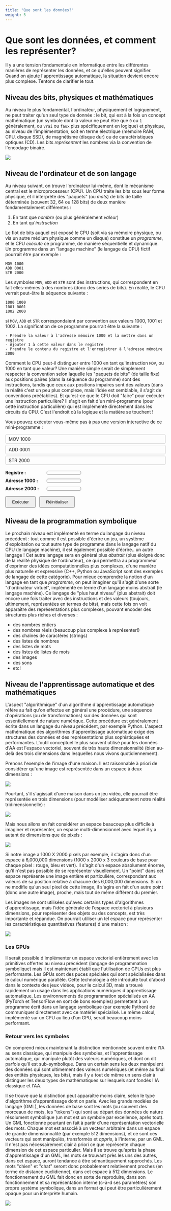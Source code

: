 ```yaml
---
title: "Que sont les données?"
weight: 5
---
```


# Que sont les données, et comment les représenter?

Il y a une tension fondamentale en informatique entre les différentes manières
de représenter les données, et ce qu'elles peuvent signifier. Quand on ajoute
l'apprentissage automatique, la situation devient encore plus complexe. Tentons
de clarifier le tout.

## Niveau des bits, physiques et mathématiques

Au niveau le plus fondamental, l'ordinateur, physiquement et logiquement, ne
peut traiter qu'un seul type de donnée : le bit, qui est à la fois un concept
mathématique (un symbole dont la valeur ne peut être que `0` ou `1` généralement, ou
`vrai` ou `faux` plus spécifiquement en logique) et physique, au niveau de
l'implémentation, soit en terme électrique (mémoire RAM, CPU, disque SSD), de
magnétisme (disque dur) ou de caractéristiques optiques (CD). Les bits
*représentent* les nombres via la convention de l'encodage binaire.

![](/images/module2/binary_enc.png)

## Niveau de l'ordinateur et de son langage

Au niveau suivant, on trouve l'ordinateur lui-même, dont le mécanisme central
est le microprocesseur (CPU). Un CPU traite les bits sous leur forme physique,
et il interprète des "paquets" (ou *mots*) de bits de taille déterminée (souvent
32, 64 ou 128 bits) de deux manière fondamentalement différentes :

1. En tant que *nombre* (ou plus généralement *valeur*)
2. En tant qu'*instruction*

Le flot de bits auquel est exposé le CPU (soit via sa mémoire physique, ou via
un autre médium physique comme un disque) constitue un *programme*, et le CPU
*exécute* ce programme, de manière séquentielle et dynamique. Un programme dans
un "langage machine" (le langage du CPU) fictif pourrait être par exemple :

```
MOV 1000
ADD 0001
STR 2000
```

Les symboles `MOV`, `ADD` et `STR` sont des instructions, qui correspondent en fait
elles-mêmes à des nombres (donc des séries de bits). En réalité, le CPU verrait peut-être
la séquence suivante :

```
1000 1000
1001 0001
1002 2000
```

si `MOV`, `ADD` et `STR` correspondaient par convention aux valeurs 1000, 1001
et 1002. La signification de ce programme pourrait être la suivante :

```
- Prendre la valeur à l'adresse mémoire 1000 et la mettre dans un registre
- Ajouter 1 à cette valeur dans le registre
- Prendre le contenu du registre et l'enregistrer à l'adresse mémoire 2000
```

Comment le CPU peut-il distinguer entre 1000 en tant qu'instruction `MOV`, ou
1000 en tant que valeur? Une manière simple serait de simplement respecter la
convention selon laquelle les "paquets de bits" (de taille fixe) aux positions
paires (dans la séquence du programme) sont des instructions, tandis que ceux
aux positions impaires sont des valeurs (dans la réalité c'est un peu plus
complexe, mais l'idée est semblable, il s'agit de conventions préétablies). Et
qu'est-ce que le CPU doit "faire" pour exécuter une instruction particulière? Il
s'agit en fait d'un mini-programme (pour cette instruction particulière) qui est
implémenté directement dans les circuits du CPU. C'est l'endroit où la logique
et la matière se touchent !

Vous pouvez exécuter vous-même pas à pas une version interactive de ce
mini-programme :

<style>
    /* --- instructions --- */
    ul.instructions {list-style: none; padding: 0; margin-bottom: 1rem;}
    ul.instructions li            {padding: .3rem .6rem; border: 1px solid #ccc; border-radius: 4px; margin-bottom: .3rem;}
    ul.instructions li.current{
    background-color: rgba(33, 150, 243, 0.20); /* bleu + opacité 20 % */
    border-color:     #2196f3;
    color:            inherit;                  /* conserve la couleur de texte courante */
    }

    /* --- mémoire & registre --- */
    .row            {display: flex; align-items: center; margin-bottom: .5rem;}
    .row label      {width: 130px; font-weight: bold;}
    .row span       {display: inline-block; width: 90px; text-align: right;
                        padding: .3rem .5rem; border: 1px solid #888; border-radius: 4px;}

    /* --- boutons --- */
    .buttons        {margin-top: 1rem;}
    button          {padding: .5rem 1.2rem; margin-right: .5rem;}
    button:disabled {opacity: .5; cursor: not-allowed;}
</style>

<ul class="instructions">
  <li data-op="MOV" data-arg="1000">MOV 1000</li>
  <li data-op="ADD" data-arg="1">ADD 0001</li>
  <li data-op="STR" data-arg="2000">STR 2000</li>
</ul>

<!-- ordre demandé : Registre, puis mémoire 1000 et 2000 -->
<div class="row">
  <label>Registre&nbsp;:</label><span id="reg"></span>
</div>
<div class="row">
  <label>Adresse 1000&nbsp;:</label><span id="mem1000"></span>
</div>
<div class="row">
  <label>Adresse 2000&nbsp;:</label><span id="mem2000"></span>
</div>

<div class="buttons">
  <button id="execBtn">Exécuter</button>
  <button id="resetBtn">Réinitialiser</button>
</div>

<script>
(function () {
  /* --- éléments du DOM --- */
  const instrElems = [...document.querySelectorAll('.instructions li')];
  const mem1000   = document.getElementById('mem1000');
  const mem2000   = document.getElementById('mem2000');
  const reg       = document.getElementById('reg');
  const execBtn   = document.getElementById('execBtn');
  const resetBtn  = document.getElementById('resetBtn');

  let pc = 0; // program counter

  /* --- fonctions utilitaires --- */
  function highlight() {
    instrElems.forEach((li, i) => li.classList.toggle('current', i === pc));
  }
  function updateBtnState() {
    execBtn.disabled = pc >= instrElems.length;
  }

  /* --- réinitialisation --- */
  function reset() {
    mem1000.textContent = Math.floor(Math.random() * 256); // valeur aléatoire 0-255
    reg.textContent     = '_';
    mem2000.textContent = '_';
    pc = 0;
    highlight();
    updateBtnState();
  }

  /* --- exécution pas à pas --- */
  function step() {
    if (pc >= instrElems.length) return;

    const li  = instrElems[pc];
    const op  = li.dataset.op;
    const arg = parseInt(li.dataset.arg, 10);

    switch (op) {
      case 'MOV': // MOV 1000
        reg.textContent = mem1000.textContent || '0';
        break;
      case 'ADD': // ADD 0001
        reg.textContent = (parseInt(reg.textContent || '0', 10) + arg);
        break;
      case 'STR': // STR 2000
        mem2000.textContent = reg.textContent;
        break;
    }
    pc++;
    highlight();
    updateBtnState();
  }

  /* --- événements --- */
  execBtn.addEventListener('click', step);
  resetBtn.addEventListener('click', reset);

  /* --- état initial --- */
  reset();
})();
</script>

## Niveau de la programmation symbolique

Le prochain niveau est implémenté en terme du langage du niveau précédent : tout
comme il est possible d'écrire un jeu, un système d'exploitation ou tout autre
type de programme dans le langage natif du CPU (le langage machine), il est
également possible d'écrire.. un autre langage ! Cet autre langage sera en
général plus *abstrait* (plus éloigné donc de la réalité physique de
l'ordinateur), ce qui permettra au programmeur d'exprimer des idées
computationnelles plus complexes, d'une manière plus naturelle et expressive
(C++, Python ou JavaScript sont des exemples de langage de cette catégorie).
Pour mieux comprendre la notion d'un langage en tant que *programme*, on peut
imaginer qu'il s'agit d'une sorte "d'ordinateur virtuel", implémenté en terme
d'un langage moins abstrait (le langage machine). Ce langage de "plus haut
niveau" (plus abstrait) doit encore une fois traiter avec des instructions et
des valeurs (toujours, ultimement, représentées en termes de bits), mais cette
fois on voit apparaître des représentations plus complexes, pouvant encoder des
structures plus riches et diverses :

- des nombres entiers
- des nombres réels (beaucoup plus complexe à représenter!)
- des chaînes de caractères (strings)
- des listes de nombres
- des listes de mots
- des listes de listes de mots
- des images
- des sons
- etc!

## Niveau de l'apprentissage automatique et des mathématiques

L'aspect "algorithmique" d'un algorithme d'apprentissage automatique réfère au
fait qu'on effectue en général une procédure, une séquence d'opérations (ou de
transformations) sur des données qui sont essentiellement de nature numérique.
Cette procédure est généralement écrite dans un langage du niveau précédent, par
exemple Python. L'aspect mathématique des algorithmes d'apprentissage
automatique exige des structures des données et des représentations plus
sophistiquées et performantes. L'outil conceptuel le plus souvent utilisé pour
les données d'AA est l'espace vectoriel, souvent de très haute dimensionnalité
(bien au-delà des trois dimensions dans lesquelles nous vivons quotidiennement).

Prenons l'exemple de l'image d'une maison. Il est raisonnable à priori de considérer
qu'une image est représentée dans un espace à deux dimensions :

![](/images/module2/2d_house.png)

Pourtant, s'il s'agissait d'une maison dans un jeu vidéo, elle pourrait être
représentée en trois dimensions (pour modéliser adéquatement notre réalité
tridimensionnelle) :

![](/images/module2/3d_house.png)

Mais nous allons en fait considérer un espace beaucoup plus difficile à imaginer
et représenter, un espace multi-dimensionnel avec lequel il y a autant de
dimensions que de pixels :

![](/images/module2/nd_house.png)

Si notre image a 1000 X 2000 pixels par exemple, il s'agira donc d'un espace à
6,000,000 dimensions (1000 x 2000 x 3 couleurs de base pour chaque pixel :
rouge, bleu et vert). Il s'agit d'un espace absolument énorme, qu'il n'est pas
possible de se représenter visuellement. Un "point" dans cet espace représente
une image entière et particulière, correspondant aux valeurs de sa position
relative à chacune des 6,000,000 dimensions. Si on ne modifie qu'un seul pixel
de cette image, il s'agira en fait d'un autre point (donc une autre image),
proche, mais tout de même différent du premier.

Les images ne sont utilisées qu'avec certains types d'algorithmes
d'apprentissage, mais l'idée générale de l'espace vectoriel à plusieurs
dimensions, pour représenter des objets ou des concepts, est très importante et
répandue. On pourrait utiliser un tel espace pour représenter les
caractéristiques quantitatives (features) d'une maison :

![](/images/module2/nf_house.png)

### Les GPUs

Il serait possible d'implémenter un espace vectoriel entièrement avec les
primitives offertes au niveau précédent (langage de programmation symbolique)
mais il est maintenant établi que l'utilisation de GPUs est plus performante.
Les GPUs sont des puces spéciales qui sont spécialisées dans le calcul numérique
parallèle. Cette technologie a été introduite tout d'abord dans le contexte des
jeux vidéos, pour le calcul 3D, mais a trouvé rapidement un usage dans les
applications numériques d'apprentissage automatique. Les environnements de
programmation spécialisés en AA (PyTorch et TensorFlow en sont de bons exemples)
permettent à un programme écrit dans un langage symbolique (par exemple Python)
de communiquer directement avec ce matériel spécialisé. Le même calcul,
implémenté sur un CPU au lieu d'un GPU, serait beaucoup moins performant.

### Retour vers les symboles

On comprend mieux maintenant la distinction mentionnée souvent entre l'IA au
sens classique, qui manipule des symboles, et l'apprentissage automatique, qui
manipule plutôt des valeurs numériques, et dont on dit parfois qu'il est
sub-symbolique. Dans un certain sens les deux manipulent des données qui sont
ultimement des valeurs numériques (et même au final des entités physiques, les
bits), mais il y a tout de même un sens clair à distinguer les deux types de
mathématiques sur lesquels sont fondés l'IA classique et l'AA.

Il se trouve que la distinction peut apparaître moins claire, selon le type
d'algorithme d'apprentissage dont on parle. Avec les grands modèles de langage
(GML), les données de base sont les mots (ou souvent des morceaux de mots, les
"tokens") qui sont au départ des données de nature résolument symbolique (un mot
est un symbole par excellence, après tout). Un GML fonctionne pourtant en fait à
partir d'une représentation vectorielle des mots. Chaque mot est associé à un
vecteur arbitraire dans un espace de grande dimensionnalité (par exemple 512
dimensions), et ce sont ces vecteurs qui sont manipulés, transformés et
*appris*, à l'interne, par un GML. Il n'est pas nécessairement clair à priori ce
que représente chaque dimension de cet espace particulier. Mais il se trouve
qu'après la phase d'apprentissage d'un GML, les mots se trouvant près les uns
des autres, dans cet espace, auront tendance à être sémantiquement rapprochés.
Les mots "chien" et "chat" seront donc probablement relativement proches (en
terme de distance euclidienne), dans cet espace à 512 dimensions. Le
fonctionnement du GML fait donc en sorte de reproduire, dans son fonctionnement
et sa représentation interne (c-à-d ses paramètres) son propre système
symbolique, dans un format qui peut être particulièrement opaque pour un
interprète humain.

![](/images/module2/schema_repr_donnees.png)

